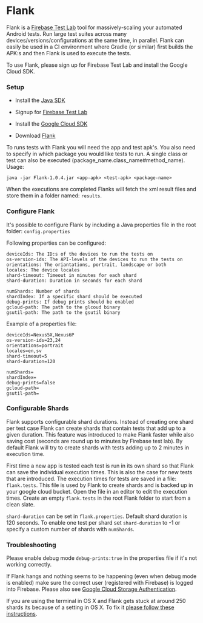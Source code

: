# Flank

Flank is a [Firebase Test Lab](https://firebase.google.com/docs/test-lab/?gclid=CjwKEAiA0fnFBRC6g8rgmICvrw0SJADx1_zAFTUPL4ffVSc5srwKT_Up4vJb15Ik4iIxIK4bQ5J-vxoCIS3w_wcB) tool for massively-scaling your automated Android tests. Run large test suites across many devices/versions/configurations at the same time, in parallel. Flank can easily be used in a CI environment where Gradle (or similar) first builds the APK:s and then Flank is used to execute the tests. 

To use Flank, please sign up for Firebase Test Lab and install the Google Cloud SDK. 

### Setup

* Install the [Java SDK](http://www.oracle.com/technetwork/java/javase/downloads/jdk8-downloads-2133151.html)

* Signup for [Firebase Test Lab](https://firebase.google.com/)

* Install the [Google Cloud SDK](https://cloud.google.com/sdk/docs/)

* Download [Flank](https://bintray.com/flank1/Flank/download_file?file_path=Flank-1.0.4.jar)


To runs tests with Flank you will need the app and test apk's. You also need to specify in which package you would like tests to run. A single class or test can also be executed (package_name.class_name#method_name). Usage:

```
java -jar Flank-1.0.4.jar <app-apk> <test-apk> <package-name>
```

When the executions are completed Flanks will fetch the xml result files and store them in a folder named: ```results```. 

### Configure Flank 

It's possible to configure Flank by including a Java properties file in the root folder: ```config.properties```

Following properties can be configured:

```
deviceIds: The ID:s of the devices to run the tests on
os-version-ids: The API-levels of the devices to run the tests on
orientations: The oriantations, portrait, landscape or both
locales: The device locales
shard-timeout: Timeout in minutes for each shard 
shard-duration: Duration in seconds for each shard

numShards: Number of shards
shardIndex: If a specific shard should be executed
debug-prints: If debug prints should be enabled
gcloud-path: The path to the glcoud binary
gsutil-path: The path to the gsutil binary

```

Example of a properties file:

```
deviceIds=Nexus5X,Nexus6P  
os-version-ids=23,24   
orientations=portrait  
locales=en,sv  
shard-timeout=5 
shard-duration=120  

numShards=  
shardIndex= 
debug-prints=false  
gcloud-path=
gsutil-path=

```

### Configurable Shards

Flank supports configurable shard durations. Instead of creating one shard per test case Flank can create shards that contain tests that add up to a given duration. This feature was introduced to make Flank faster while also saving cost (seconds are round up to minutes by Firebase test lab). By default Flank will try to create shards with tests adding up to 2 minutes in execution time. 

First time a new app is tested each test is run in its own shard so that Flank can save the individual execution times. This is also the case for new tests that are introduced. The execution times for tests are saved in a file: ```flank.tests```. This file is used by Flank to create shards and is backed up in your google cloud bucket. Open the file in an editor to edit the execution times. Create an empty ```flank.tests``` in the root Flank folder to start from a clean slate. 

```shard-duration``` can be set in ```flank.properties```. Default shard duration is 120 seconds. To enable one test per shard set ```shard-duration``` to -1 or specify a custom number of shards with ```numShards```. 

### Troubleshooting

Please enable debug mode ```debug-prints:true``` in the properties file if it's not working correctly. 

If Flank hangs and nothing seems to be happening (even when debug mode is enabled) make sure the correct user (registered with Firebase) is logged into Firebase. Please also see [Google Cloud Storage Authentication](https://cloud.google.com/storage/docs/authentication).

If you are using the terminal in OS X and Flank gets stuck at around 250 shards its because of a setting in OS X. To fix it [please follow these instructions](https://blog.dekstroza.io/ulimit-shenanigans-on-osx-el-capitan/).
